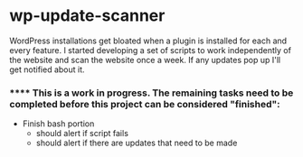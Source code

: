 # wp-update-scanner

WordPress installations get bloated when a plugin is installed for each and every feature.
I started developing a set of scripts to work independently of the website and scan the website once a week. If any updates pop up I'll get notified about it.

### *\*\*\* This is a work in progress. The remaining tasks need to be completed before this project can be considered "finished":
- Finish bash portion
    - should alert if script fails
    - should alert if there are updates that need to be made